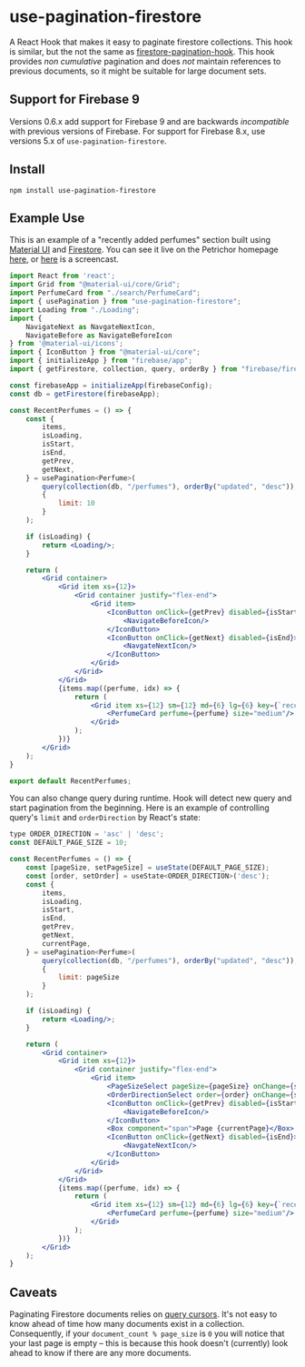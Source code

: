 # use-pagination-firestore

A React Hook that makes it easy to paginate firestore collections.
This hook is similar, but the not the same as
[firestore-pagination-hook](https://github.com/bmcmahen/firestore-pagination-hook). This hook
provides _non cumulative_ pagination and does _not_ maintain references to previous
documents, so it might be suitable for large document sets.

## Support for Firebase 9

Versions 0.6.x add support for Firebase 9 and are backwards _incompatible_ with previous versions of Firebase. For support for Firebase 8.x, use versions 5.x of `use-pagination-firestore`.

## Install

```
npm install use-pagination-firestore
```

## Example Use

This is an example of a "recently added perfumes" section built using [Material UI](https://material-ui.com/)
and [Firestore](https://firebase.google.com/docs/firestore/). You can see it live on the Petrichor homepage [here](https://petrichor.se/), or
[here](https://imgur.com/a/nUrgzaO) is a screencast.

```jsx
import React from 'react';
import Grid from "@material-ui/core/Grid";
import PerfumeCard from "./search/PerfumeCard";
import { usePagination } from "use-pagination-firestore";
import Loading from "./Loading";
import {
    NavigateNext as NavgateNextIcon,
    NavigateBefore as NavigateBeforeIcon
} from '@material-ui/icons';
import { IconButton } from "@material-ui/core";
import { initializeApp } from "firebase/app";
import { getFirestore, collection, query, orderBy } from "firebase/firestore";

const firebaseApp = initializeApp(firebaseConfig);
const db = getFirestore(firebaseApp);

const RecentPerfumes = () => {
    const {
        items,
        isLoading,
        isStart,
        isEnd,
        getPrev,
        getNext,
    } = usePagination<Perfume>(
        query(collection(db, "/perfumes"), orderBy("updated", "desc")),
        {
            limit: 10
        }
    );

    if (isLoading) {
        return <Loading/>;
    }

    return (
        <Grid container>
            <Grid item xs={12}>
                <Grid container justify="flex-end">
                    <Grid item>
                        <IconButton onClick={getPrev} disabled={isStart}>
                            <NavigateBeforeIcon/>
                        </IconButton>
                        <IconButton onClick={getNext} disabled={isEnd}>
                            <NavgateNextIcon/>
                        </IconButton>
                    </Grid>
                </Grid>
            </Grid>
            {items.map((perfume, idx) => {
                return (
                    <Grid item xs={12} sm={12} md={6} lg={6} key={`recent-perfume-${idx}`}>
                        <PerfumeCard perfume={perfume} size="medium"/>
                    </Grid>
                );
            })}
        </Grid>
    );
}

export default RecentPerfumes;
```

You can also change query during runtime. Hook will detect new query and start pagination from the beginning.
Here is an example of controlling query's `limit` and `orderDirection` by React's state:

```jsx
type ORDER_DIRECTION = 'asc' | 'desc';
const DEFAULT_PAGE_SIZE = 10;

const RecentPerfumes = () => {
    const [pageSize, setPageSize] = useState(DEFAULT_PAGE_SIZE);
    const [order, setOrder] = useState<ORDER_DIRECTION>('desc');
    const {
        items,
        isLoading,
        isStart,
        isEnd,
        getPrev,
        getNext,
        currentPage,
    } = usePagination<Perfume>(
        query(collection(db, "/perfumes"), orderBy("updated", "desc")),
        {
            limit: pageSize
        }
    );

    if (isLoading) {
        return <Loading/>;
    }

    return (
        <Grid container>
            <Grid item xs={12}>
                <Grid container justify="flex-end">
                    <Grid item>
                        <PageSizeSelect pageSize={pageSize} onChange={setPageSize} />
                        <OrderDirectionSelect order={order} onChange={setOrder} />
                        <IconButton onClick={getPrev} disabled={isStart}>
                            <NavigateBeforeIcon/>
                        </IconButton>
                        <Box component="span">Page {currentPage}</Box>
                        <IconButton onClick={getNext} disabled={isEnd}>
                            <NavgateNextIcon/>
                        </IconButton>
                    </Grid>
                </Grid>
            </Grid>
            {items.map((perfume, idx) => {
                return (
                    <Grid item xs={12} sm={12} md={6} lg={6} key={`recent-perfume-${idx}`}>
                        <PerfumeCard perfume={perfume} size="medium"/>
                    </Grid>
                );
            })}
        </Grid>
    );
}
```
## Caveats

Paginating Firestore documents relies on [query cursors](https://firebase.google.com/docs/firestore/query-data/query-cursors). It's not easy to know
ahead of time how many documents exist in a collection. Consequently, if your `document_count % page_size` is `0` you will notice that your last page
is empty – this is because this hook doesn't (currently) look ahead to know if there are any more documents. 